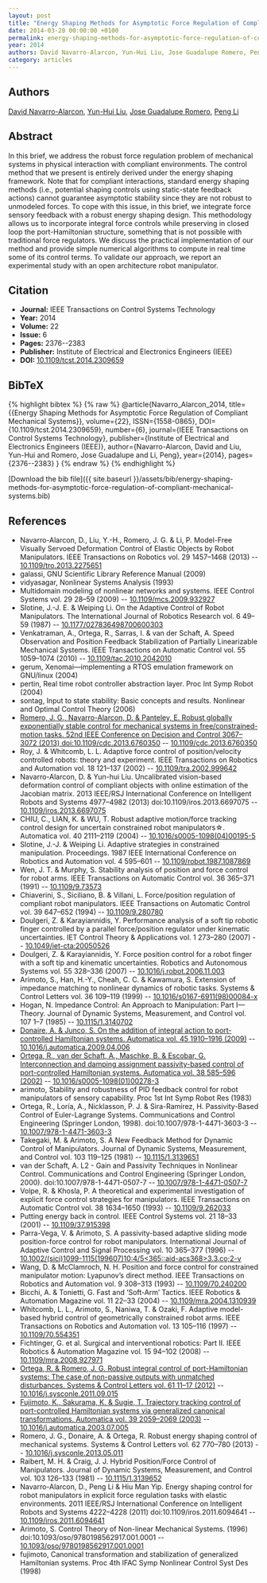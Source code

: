 ```yaml
---
layout: post
title: "Energy Shaping Methods for Asymptotic Force Regulation of Compliant Mechanical Systems"
date: 2014-03-20 00:00:00 +0100
permalink: energy-shaping-methods-for-asymptotic-force-regulation-of-compliant-mechanical-systems
year: 2014
authors: David Navarro-Alarcon, Yun-Hui Liu, Jose Guadalupe Romero, Peng Li
category: articles
---
```

 
## Authors
[David Navarro-Alarcon](authors/david-navarro-alarcon), [Yun-Hui Liu](authors/yun-hui-liu), [Jose Guadalupe Romero](authors/jose-guadalupe-romero), [Peng Li](authors/peng-li)
 
## Abstract
In this brief, we address the robust force regulation problem of mechanical systems in physical interaction with compliant environments. The control method that we present is entirely derived under the energy shaping framework. Note that for compliant interactions, standard energy shaping methods (i.e., potential shaping controls using static-state feedback actions) cannot guarantee asymptotic stability since they are not robust to unmodeled forces. To cope with this issue, in this brief, we integrate force sensory feedback with a robust energy shaping design. This methodology allows us to incorporate integral force controls while preserving in closed loop the port-Hamiltonian structure, something that is not possible with traditional force regulators. We discuss the practical implementation of our method and provide simple numerical algorithms to compute in real time some of its control terms. To validate our approach, we report an experimental study with an open architecture robot manipulator.
 
## Citation
- **Journal:** IEEE Transactions on Control Systems Technology
- **Year:** 2014
- **Volume:** 22
- **Issue:** 6
- **Pages:** 2376--2383
- **Publisher:** Institute of Electrical and Electronics Engineers (IEEE)
- **DOI:** [10.1109/tcst.2014.2309659](https://doi.org/10.1109/tcst.2014.2309659)
 
## BibTeX
{% highlight bibtex %}
{% raw %}
@article{Navarro_Alarcon_2014,
  title={{Energy Shaping Methods for Asymptotic Force Regulation of Compliant Mechanical Systems}},
  volume={22},
  ISSN={1558-0865},
  DOI={10.1109/tcst.2014.2309659},
  number={6},
  journal={IEEE Transactions on Control Systems Technology},
  publisher={Institute of Electrical and Electronics Engineers (IEEE)},
  author={Navarro-Alarcon, David and Liu, Yun-Hui and Romero, Jose Guadalupe and Li, Peng},
  year={2014},
  pages={2376--2383}
}
{% endraw %}
{% endhighlight %}
 
[Download the bib file]({{ site.baseurl }}/assets/bib/energy-shaping-methods-for-asymptotic-force-regulation-of-compliant-mechanical-systems.bib)
 
## References
- Navarro-Alarcon, D., Liu, Y.-H., Romero, J. G. & Li, P. Model-Free Visually Servoed Deformation Control of Elastic Objects by Robot Manipulators. IEEE Transactions on Robotics vol. 29 1457–1468 (2013) -- [10.1109/tro.2013.2275651](https://doi.org/10.1109/tro.2013.2275651)
- galassi, GNU Scientific Library Reference Manual (2009)
- vidyasagar, Nonlinear Systems Analysis (1993)
- Multidomain modeling of nonlinear networks and systems. IEEE Control Systems vol. 29 28–59 (2009) -- [10.1109/mcs.2009.932927](https://doi.org/10.1109/mcs.2009.932927)
- Slotine, J.-J. E. & Weiping Li. On the Adaptive Control of Robot Manipulators. The International Journal of Robotics Research vol. 6 49–59 (1987) -- [10.1177/027836498700600303](https://doi.org/10.1177/027836498700600303)
- Venkatraman, A., Ortega, R., Sarras, I. & van der Schaft, A. Speed Observation and Position Feedback Stabilization of Partially Linearizable Mechanical Systems. IEEE Transactions on Automatic Control vol. 55 1059–1074 (2010) -- [10.1109/tac.2010.2042010](https://doi.org/10.1109/tac.2010.2042010)
- gerum, Xenomai&#x2014;implementing a RTOS emulation framework on GNU/linux (2004)
- pertin, Real time robot controller abstraction layer. Proc Int Symp Robot (2004)
- sontag, Input to state stability: Basic concepts and results. Nonlinear and Optimal Control Theory (2006)
- [Romero, J. G., Navarro-Alarcon, D. & Panteley, E. Robust globally exponentially stable control for mechanical systems in free/constrained-motion tasks. 52nd IEEE Conference on Decision and Control 3067–3072 (2013) doi:10.1109/cdc.2013.6760350](robust-globally-exponentially-stable-control-for-mechanical-systems-in-free-constrained-motion-tasks) -- [10.1109/cdc.2013.6760350](https://doi.org/10.1109/cdc.2013.6760350)
- Roy, J. & Whitcomb, L. L. Adaptive force control of position/velocity controlled robots: theory and experiment. IEEE Transactions on Robotics and Automation vol. 18 121–137 (2002) -- [10.1109/tra.2002.999642](https://doi.org/10.1109/tra.2002.999642)
- Navarro-Alarcon, D. & Yun-hui Liu. Uncalibrated vision-based deformation control of compliant objects with online estimation of the Jacobian matrix. 2013 IEEE/RSJ International Conference on Intelligent Robots and Systems 4977–4982 (2013) doi:10.1109/iros.2013.6697075 -- [10.1109/iros.2013.6697075](https://doi.org/10.1109/iros.2013.6697075)
- CHIU, C., LIAN, K. & WU, T. Robust adaptive motion/force tracking control design for uncertain constrained robot manipulators☆. Automatica vol. 40 2111–2119 (2004) -- [10.1016/s0005-1098(04)00195-5](https://doi.org/10.1016/s0005-1098(04)00195-5)
- Slotine, J.-J. & Weiping Li. Adaptive strategies in constrained manipulation. Proceedings. 1987 IEEE International Conference on Robotics and Automation vol. 4 595–601 -- [10.1109/robot.1987.1087869](https://doi.org/10.1109/robot.1987.1087869)
- Wen, J. T. & Murphy, S. Stability analysis of position and force control for robot arms. IEEE Transactions on Automatic Control vol. 36 365–371 (1991) -- [10.1109/9.73573](https://doi.org/10.1109/9.73573)
- Chiaverini, S., Siciliano, B. & Villani, L. Force/position regulation of compliant robot manipulators. IEEE Transactions on Automatic Control vol. 39 647–652 (1994) -- [10.1109/9.280780](https://doi.org/10.1109/9.280780)
- Doulgeri, Z. & Karayiannidis, Y. Performance analysis of a soft tip robotic finger controlled by a parallel force/position regulator under kinematic uncertainties. IET Control Theory &amp; Applications vol. 1 273–280 (2007) -- [10.1049/iet-cta:20050526](https://doi.org/10.1049/iet-cta:20050526)
- Doulgeri, Z. & Karayiannidis, Y. Force position control for a robot finger with a soft tip and kinematic uncertainties. Robotics and Autonomous Systems vol. 55 328–336 (2007) -- [10.1016/j.robot.2006.11.003](https://doi.org/10.1016/j.robot.2006.11.003)
- Arimoto, S., Han, H.-Y., Cheah, C. C. & Kawamura, S. Extension of impedance matching to nonlinear dynamics of robotic tasks. Systems &amp; Control Letters vol. 36 109–119 (1999) -- [10.1016/s0167-6911(98)00084-x](https://doi.org/10.1016/s0167-6911(98)00084-x)
- Hogan, N. Impedance Control: An Approach to Manipulation: Part I—Theory. Journal of Dynamic Systems, Measurement, and Control vol. 107 1–7 (1985) -- [10.1115/1.3140702](https://doi.org/10.1115/1.3140702)
- [Donaire, A. & Junco, S. On the addition of integral action to port-controlled Hamiltonian systems. Automatica vol. 45 1910–1916 (2009)](on-the-addition-of-integral-action-to-port-controlled-hamiltonian-systems) -- [10.1016/j.automatica.2009.04.006](https://doi.org/10.1016/j.automatica.2009.04.006)
- [Ortega, R., van der Schaft, A., Maschke, B. & Escobar, G. Interconnection and damping assignment passivity-based control of port-controlled Hamiltonian systems. Automatica vol. 38 585–596 (2002)](interconnection-and-damping-assignment-passivity-based-control-of-port-controlled-hamiltonian-systems) -- [10.1016/s0005-1098(01)00278-3](https://doi.org/10.1016/s0005-1098(01)00278-3)
- arimoto, Stability and robustness of PID feedback control for robot manipulators of sensory capability. Proc 1st Int Symp Robot Res (1983)
- Ortega, R., Loría, A., Nicklasson, P. J. & Sira-Ramírez, H. Passivity-Based Control of Euler-Lagrange Systems. Communications and Control Engineering (Springer London, 1998). doi:10.1007/978-1-4471-3603-3 -- [10.1007/978-1-4471-3603-3](https://doi.org/10.1007/978-1-4471-3603-3)
- Takegaki, M. & Arimoto, S. A New Feedback Method for Dynamic Control of Manipulators. Journal of Dynamic Systems, Measurement, and Control vol. 103 119–125 (1981) -- [10.1115/1.3139651](https://doi.org/10.1115/1.3139651)
- van der Schaft, A. L2 - Gain and Passivity Techniques in Nonlinear Control. Communications and Control Engineering (Springer London, 2000). doi:10.1007/978-1-4471-0507-7 -- [10.1007/978-1-4471-0507-7](https://doi.org/10.1007/978-1-4471-0507-7)
- Volpe, R. & Khosla, P. A theoretical and experimental investigation of explicit force control strategies for manipulators. IEEE Transactions on Automatic Control vol. 38 1634–1650 (1993) -- [10.1109/9.262033](https://doi.org/10.1109/9.262033)
- Putting energy back in control. IEEE Control Systems vol. 21 18–33 (2001) -- [10.1109/37.915398](https://doi.org/10.1109/37.915398)
- Parra-Vega, V. & Arimoto, S. A passivity-based adaptive sliding mode position-force control for robot manipulators. International Journal of Adaptive Control and Signal Processing vol. 10 365–377 (1996) -- [10.1002/(sici)1099-1115(199607)10:4/5<365::aid-acs368>3.3.co;2-v](https://doi.org/10.1002/(sici)1099-1115(199607)10:4/5<365::aid-acs368>3.3.co;2-v)
- Wang, D. & McClamroch, N. H. Position and force control for constrained manipulator motion: Lyapunov’s direct method. IEEE Transactions on Robotics and Automation vol. 9 308–313 (1993) -- [10.1109/70.240200](https://doi.org/10.1109/70.240200)
- Bicchi, A. & Tonietti, G. Fast and ‘Soft-Arm’ Tactics. IEEE Robotics &amp; Automation Magazine vol. 11 22–33 (2004) -- [10.1109/mra.2004.1310939](https://doi.org/10.1109/mra.2004.1310939)
- Whitcomb, L. L., Arimoto, S., Naniwa, T. & Ozaki, F. Adaptive model-based hybrid control of geometrically constrained robot arms. IEEE Transactions on Robotics and Automation vol. 13 105–116 (1997) -- [10.1109/70.554351](https://doi.org/10.1109/70.554351)
- Fichtinger, G. et al. Surgical and interventional robotics: Part II. IEEE Robotics &amp; Automation Magazine vol. 15 94–102 (2008) -- [10.1109/mra.2008.927971](https://doi.org/10.1109/mra.2008.927971)
- [Ortega, R. & Romero, J. G. Robust integral control of port-Hamiltonian systems: The case of non-passive outputs with unmatched disturbances. Systems &amp; Control Letters vol. 61 11–17 (2012)](robust-integral-control-of-port-hamiltonian-systems-the-case-of-non-passive-outputs-with-unmatched-disturbances) -- [10.1016/j.sysconle.2011.09.015](https://doi.org/10.1016/j.sysconle.2011.09.015)
- [Fujimoto, K., Sakurama, K. & Sugie, T. Trajectory tracking control of port-controlled Hamiltonian systems via generalized canonical transformations. Automatica vol. 39 2059–2069 (2003)](trajectory-tracking-control-of-port-controlled-hamiltonian-systems-via-generalized-canonical-transformations) -- [10.1016/j.automatica.2003.07.005](https://doi.org/10.1016/j.automatica.2003.07.005)
- Romero, J. G., Donaire, A. & Ortega, R. Robust energy shaping control of mechanical systems. Systems &amp; Control Letters vol. 62 770–780 (2013) -- [10.1016/j.sysconle.2013.05.011](https://doi.org/10.1016/j.sysconle.2013.05.011)
- Raibert, M. H. & Craig, J. J. Hybrid Position/Force Control of Manipulators. Journal of Dynamic Systems, Measurement, and Control vol. 103 126–133 (1981) -- [10.1115/1.3139652](https://doi.org/10.1115/1.3139652)
- Navarro-Alarcon, D., Peng Li & Hiu Man Yip. Energy shaping control for robot manipulators in explicit force regulation tasks with elastic environments. 2011 IEEE/RSJ International Conference on Intelligent Robots and Systems 4222–4228 (2011) doi:10.1109/iros.2011.6094641 -- [10.1109/iros.2011.6094641](https://doi.org/10.1109/iros.2011.6094641)
- Arimoto, S. Control Theory of Non-linear Mechanical Systems. (1996) doi:10.1093/oso/9780198562917.001.0001 -- [10.1093/oso/9780198562917.001.0001](https://doi.org/10.1093/oso/9780198562917.001.0001)
- fujimoto, Canonical transformation and stabilization of generalized Hamiltonian systems. Proc 4th IFAC Symp Nonlinear Control Syst Des (1998)

